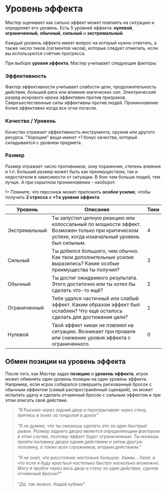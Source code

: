# Уровень эффекта

Мастер оценивает как сильно эффект может повлиять на ситуацию и определяет его уровень. Есть 5 уровней эффекта:  **нулевой**, **ограниченный**, **обычный**, **сильный** и **экстремальный**.

Каждый уровень эффекта имеет вопрос на который нужно ответить, а также число тиков (сегментов часов), которые следует отметить, если вы используются счётчик прогресса.

При выборе **уровня эффекта**, Мастер учитывает следующие факторы:

### Эффективность
Фактор эффективности учитывает слабости цели, продолжительность действия, больший риск или влияние магических сил. Электрический разряд искрового крюка эффективен против призраков. Сверхъестественные силы эффективны против людей. Проникновение более эффективно когда все огни погасли.

### Качество / Уровень
Качество отражает эффективность инструмента, оружия или другого ресурса. "Хорошие" вещи имеют +1 бонус качества, который складывается с уровнем предмета.

### Размер
Размер отражает число противников, зону поражения, степень влияния и т.п. Больший размер может быть как преимуществом, так и недостатком в зависимости от ситуации. В бою чем больше людей, тем лучше. А при скрытном проникновении - наоборот.

!> Помните, что персонаж может приложить **особое усилие**, чтобы получить **2 стресса** и **+1 к уровню эффекта**.

Уровень  | Описание  | Тики
--|---|--
Экстремальный  |Ты запустил цепную реакцию или колоссальный по мощности эффект. Возможен только при критическом успехе, когда изначальный уровень был сильным.  |4  
Сильный  |Ты добился большего, чем обычно. Как твои дополнительные усилия выразились? Какие особые преимущества ты получил?   |3
Обычный  |Ты достиг ожидаемого результата. Этого достаточно или ты хотел бы сделать что-то ещё?   |2
Ограниченный  |Тебе удался частичный или слабый эффект. Каким образом эффект был ослаблен? Что ещё осталось сделать для достижения цели?   |1
Нулевой |Твой эффект никак не повлиял на ситуацию. Возникает при провале или снижение уровня эффекта с ограниченного.   |0

## Обмен позиции на уровень эффекта

После того, как Мастер задал **позицию** и **уровень эффекта**, игрок может обменять один уровень позиции на один уровень эффекта. Например, если игрок собирался совершить рискованный бросок с обычным эффектом (самый распространённый сценарий), он может испытать удачу и сделать отчаянный бросок с сильным эффектом и при этом описать своё действие.

> _"Я Рыскаю через задний двор и перепрыгиваю через стену, прячясь в тенях за гондолой в доках"<br><br>"Я не думаю, что ты сможешь сделать это за один быстрый рывок. Размер заднего двора является определяющим фактором в этом случае, поэтому эффект будет ограниченным. Ты можешь пройти половину двора одним действием и затем другую половину, а также всех стражников, вторым действием."<br><br>"Я не знал, что расстояние настолько большое. Хммм... Окей, а что если я буду красться настолько быстро насколько возможно. Могу я пройти через весь двор и стену за одно действие, сделав отчаянный бросок?"<br><br>"Да, так можно. Кидай кубики"_
